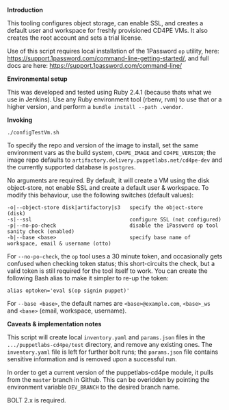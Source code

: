 **Introduction**

This tooling configures object storage, can enable SSL, and creates a default user and workspace for freshly provisioned CD4PE VMs. It also creates the root account and sets a trial license.

Use of this script requires local installation of the 1Password `op` utility, here: https://support.1password.com/command-line-getting-started/, and full docs are here: https://support.1password.com/command-line/

**Environmental setup**

This was developed and tested using Ruby 2.4.1 (because thats what we use in Jenkins). Use any Ruby environment tool (rbenv, rvm) to use that or a higher version, and perform a `bundle install --path .vendor`.

**Invoking**

    ./configTestVm.sh

To specify the repo and version of the image to install, set the same environment vars as the build system, `CD4PE_IMAGE` and `CD4PE_VERSION`; the image repo defaults to `artifactory.delivery.puppetlabs.net/cd4pe-dev` and the currently supported database is `postgres`.

No arguments are required. By default, it will create a VM using the disk object-store, not enable SSL and create a default user & workspace. To modify this behaviour, use the following switches (default values):

    -o|--object-store disk|artifactory|s3   specify the object-store (disk)
    -s|--ssl                                configure SSL (not configured)
    -p|--no-po-check                        disable the 1Password op tool sanity check (enabled)
    -b|--base <base>                        specify base name of workspace, email & username (otto)

For `--no-po-check`, the `op` tool uses a 30 minute token, and occasionally gets confused when checking token status; this short-circuits the check, but a valid token is still required for the tool itself to work. You can create the following Bash alias to make it simpler to re-up the token:

    alias optoken='eval $(op signin puppet)'

For `--base <base>`, the default names are `<base>@example.com`, `<base>_ws` and `<base>` (email, workspace, username).

**Caveats & implementation notes**

This script will create local `inventory.yaml` and `params.json` files in the `.../puppetlabs-cd4pe/test` directory, and remove any existing ones. The `inventory.yaml` file is left for further bolt runs; the `params.json` file contains sensitive information and is removed upon a successful run.

In order to get a current version of the puppetlabs-cd4pe module, it pulls from the `master` branch in Github. This can be overidden by pointing the environment variable `DEV_BRANCH` to the desired branch name.

BOLT 2.x is required.